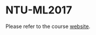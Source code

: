 # NTU-ML2017
Please refer to the course [website](http://speech.ee.ntu.edu.tw/~tlkagk/courses_ML17_2.html).
